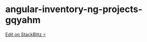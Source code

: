 # angular-inventory-ng-projects-gqyahm

[Edit on StackBlitz ⚡️](https://stackblitz.com/edit/angular-inventory-ng-projects-gqyahm)